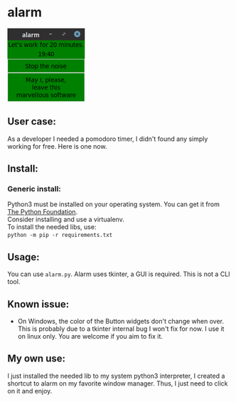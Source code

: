 # alarm
![screenshot](images/screenshot_alarm_2021-07-21_13-16-16.png)
## User case:
As a developer I needed a pomodoro timer, I didn't found any simply working for
free. Here is one now.

## Install:  

### Generic install:  

Python3 must be installed on your operating system. You can get it from
[The Python Foundation](https://www.python.org/).  
Consider installing and use a virtualenv.  
To install the needed libs, use:  
`python -m pip -r requirements.txt`

## Usage:
You can use `alarm.py`. Alarm uses tkinter, a GUI is required.
This is not a CLI tool.  

## Known issue:
- On Windows, the color of the Button widgets don't change when over. This is
probably due to a tkinter internal bug I won't fix for now. I use it on linux
only. You are welcome if you aim to fix it.

## My own use:
I just installed the needed lib to my system python3 interpreter, I created a
shortcut to alarm on my favorite window manager. Thus, I just need to click on
it and enjoy.